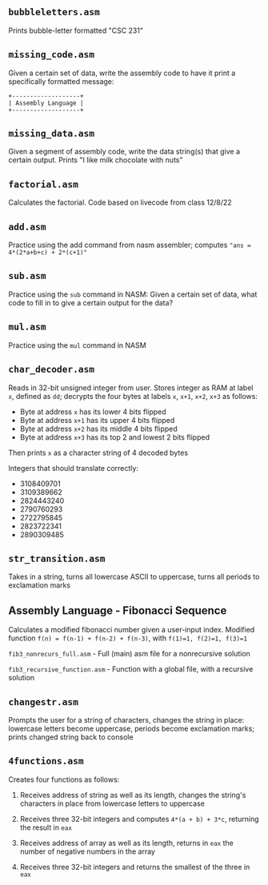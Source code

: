 ## `bubbleletters.asm`
Prints bubble-letter formatted "CSC 231"

## `missing_code.asm`
Given a certain set of data, write the assembly code to have it print a specifically formatted message:

```
+-------------------+
| Assembly Language |
+-------------------+
```

## `missing_data.asm`
Given a segment of assembly code, write the data string(s) that give a certain output. Prints "I like milk chocolate with nuts"

## `factorial.asm`

Calculates the factorial. Code based on livecode from class 12/8/22

## `add.asm`
Practice using the add command from nasm assembler; computes `"ans = 4*(2*a+b+c) + 2*(c+1)"`

## `sub.asm`

Practice using the `sub` command in NASM: Given a certain set of data, what code to fill in to give a certain output for the data?

## `mul.asm`

Practice using the `mul` command in NASM

## `char_decoder.asm`

Reads in 32-bit unsigned integer from user. Stores integer as RAM at label `x`, defined as `dd`; decrypts the four bytes at labels `x`, `x+1`, `x+2`, `x+3` as follows:

  * Byte at address `x` has its lower 4 bits flipped
  * Byte at address `x+1` has its upper 4 bits flipped
  * Byte at address `x+2` has its middle 4 bits flipped
  * Byte at address `x+3` has its top 2 and lowest 2 bits flipped

Then prints `x` as a character string of 4 decoded bytes

Integers that should translate correctly:
* 3108409701
* 3109389662
* 2824443240
* 2790760293
* 2722795845
* 2823722341
* 2890309485


## `str_transition.asm`

Takes in a string, turns all lowercase ASCII to uppercase, turns all periods to exclamation marks

## Assembly Language - Fibonacci Sequence
Calculates a modified fibonacci number given a user-input index. Modified function `f(n) = f(n-1) + f(n-2) + f(n-3)`, with `f(1)=1, f(2)=1, f(3)=1`

`fib3_nonrecurs_full.asm` - Full (main) asm file for a nonrecursive solution

`fib3_recursive_function.asm` - Function with a global file, with a recursive solution


## `changestr.asm`

Prompts the user for a string of characters, changes the string in place: lowercase letters become uppercase, periods become exclamation marks; prints changed string back to console


## `4functions.asm`

Creates four functions as follows:

  1. Receives address of string as well as its length, changes the string's characters in place from lowercase letters to uppercase
  
  2. Receives three 32-bit integers and computes `4*(a + b) + 3*c`, returning the result in `eax`
  
  3. Receives address of array as well as its length, returns in `eax` the number of negative numbers in the array
  
  4. Receives three 32-bit integers and returns the smallest of the three in `eax`
